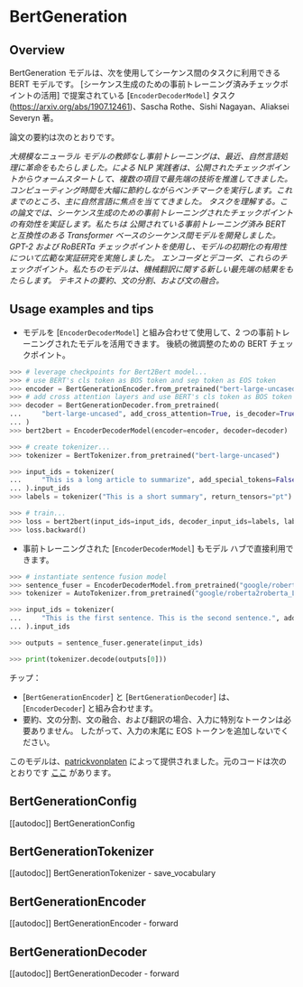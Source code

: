 <!--Copyright 2020 The HuggingFace Team. All rights reserved.

Licensed under the Apache License, Version 2.0 (the "License"); you may not use this file except in compliance with
the License. You may obtain a copy of the License at

http://www.apache.org/licenses/LICENSE-2.0

Unless required by applicable law or agreed to in writing, software distributed under the License is distributed on
an "AS IS" BASIS, WITHOUT WARRANTIES OR CONDITIONS OF ANY KIND, either express or implied. See the License for the
specific language governing permissions and limitations under the License.

⚠️ Note that this file is in Markdown but contain specific syntax for our doc-builder (similar to MDX) that may not be
rendered properly in your Markdown viewer.

-->

# BertGeneration

## Overview

BertGeneration モデルは、次を使用してシーケンス間のタスクに利用できる BERT モデルです。
[シーケンス生成のための事前トレーニング済みチェックポイントの活用] で提案されている [`EncoderDecoderModel`]
タスク(https://arxiv.org/abs/1907.12461)、Sascha Rothe、Sishi Nagayan、Aliaksei Severyn 著。

論文の要約は次のとおりです。

*大規模なニューラル モデルの教師なし事前トレーニングは、最近、自然言語処理に革命をもたらしました。による
NLP 実践者は、公開されたチェックポイントからウォームスタートして、複数の項目で最先端の技術を推進してきました。
コンピューティング時間を大幅に節約しながらベンチマークを実行します。これまでのところ、主に自然言語に焦点を当ててきました。
タスクを理解する。この論文では、シーケンス生成のための事前トレーニングされたチェックポイントの有効性を実証します。私たちは
公開されている事前トレーニング済み BERT と互換性のある Transformer ベースのシーケンス間モデルを開発しました。
GPT-2 および RoBERTa チェックポイントを使用し、モデルの初期化の有用性について広範な実証研究を実施しました。
エンコーダとデコーダ、これらのチェックポイント。私たちのモデルは、機械翻訳に関する新しい最先端の結果をもたらします。
テキストの要約、文の分割、および文の融合。*

## Usage examples and tips

- モデルを [`EncoderDecoderModel`] と組み合わせて使用​​して、2 つの事前トレーニングされたモデルを活用できます。
  後続の微調整のための BERT チェックポイント。

```python
>>> # leverage checkpoints for Bert2Bert model...
>>> # use BERT's cls token as BOS token and sep token as EOS token
>>> encoder = BertGenerationEncoder.from_pretrained("bert-large-uncased", bos_token_id=101, eos_token_id=102)
>>> # add cross attention layers and use BERT's cls token as BOS token and sep token as EOS token
>>> decoder = BertGenerationDecoder.from_pretrained(
...     "bert-large-uncased", add_cross_attention=True, is_decoder=True, bos_token_id=101, eos_token_id=102
... )
>>> bert2bert = EncoderDecoderModel(encoder=encoder, decoder=decoder)

>>> # create tokenizer...
>>> tokenizer = BertTokenizer.from_pretrained("bert-large-uncased")

>>> input_ids = tokenizer(
...     "This is a long article to summarize", add_special_tokens=False, return_tensors="pt"
... ).input_ids
>>> labels = tokenizer("This is a short summary", return_tensors="pt").input_ids

>>> # train...
>>> loss = bert2bert(input_ids=input_ids, decoder_input_ids=labels, labels=labels).loss
>>> loss.backward()
```

- 事前トレーニングされた [`EncoderDecoderModel`] もモデル ハブで直接利用できます。

```python
>>> # instantiate sentence fusion model
>>> sentence_fuser = EncoderDecoderModel.from_pretrained("google/roberta2roberta_L-24_discofuse")
>>> tokenizer = AutoTokenizer.from_pretrained("google/roberta2roberta_L-24_discofuse")

>>> input_ids = tokenizer(
...     "This is the first sentence. This is the second sentence.", add_special_tokens=False, return_tensors="pt"
... ).input_ids

>>> outputs = sentence_fuser.generate(input_ids)

>>> print(tokenizer.decode(outputs[0]))
```

チップ：

- [`BertGenerationEncoder`] と [`BertGenerationDecoder`] は、
  [`EncoderDecoder`] と組み合わせます。
- 要約、文の分割、文の融合、および翻訳の場合、入力に特別なトークンは必要ありません。
  したがって、入力の末尾に EOS トークンを追加しないでください。

このモデルは、[patrickvonplaten](https://huggingface.co/patrickvonplaten) によって提供されました。元のコードは次のとおりです
[ここ](https://tfhub.dev/s?module-type=text-generation&subtype=module,placeholder) があります。

## BertGenerationConfig

[[autodoc]] BertGenerationConfig

## BertGenerationTokenizer

[[autodoc]] BertGenerationTokenizer
    - save_vocabulary

## BertGenerationEncoder

[[autodoc]] BertGenerationEncoder
    - forward

## BertGenerationDecoder

[[autodoc]] BertGenerationDecoder
    - forward
